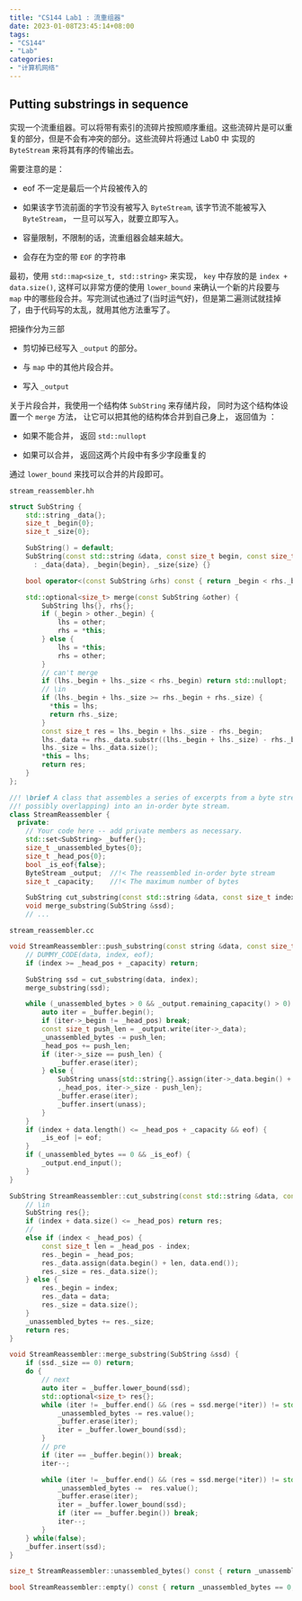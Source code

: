 ```yaml
---
title: "CS144 Lab1 : 流重组器"
date: 2023-01-08T23:45:14+08:00
tags:
- "CS144"
- "Lab"                                  
categories:
- "计算机网络"
---
```

## Putting substrings in sequence

实现一个流重组器。可以将带有索引的流碎片按照顺序重组。这些流碎片是可以重复的部分，但是不会有冲突的部分。这些流碎片将通过 Lab0 中 实现的 `ByteStream` 来将其有序的传输出去。

需要注意的是：

- eof 不一定是最后一个片段被传入的

- 如果该字节流前面的字节没有被写入 `ByteStream`, 该字节流不能被写入 `ByteStream`， 一旦可以写入，就要立即写入。

- 容量限制，不限制的话，流重组器会越来越大。

- 会存在为空的带 `EOF` 的字符串

最初，使用 `std::map<size_t, std::string>` 来实现， `key` 中存放的是 `index + data.size()`, 这样可以非常方便的使用 `lower_bound` 来确认一个新的片段要与 `map` 中的哪些段合并。写完测试也通过了(当时运气好)，但是第二遍测试就挂掉了，由于代码写的太乱，就用其他方法重写了。

把操作分为三部

- 剪切掉已经写入 `_output` 的部分。

- 与 `map` 中的其他片段合并。

- 写入 `_output`

关于片段合并，我使用一个结构体 `SubString` 来存储片段， 同时为这个结构体设置一个 `merge` 方法， 让它可以把其他的结构体合并到自己身上， 返回值为 ：

- 如果不能合并， 返回 `std::nullopt`

- 如果可以合并， 返回这两个片段中有多少字段重复的

通过 `lower_bound` 来找可以合并的片段即可。

`stream_reassembler.hh`

```cpp
struct SubString {
    std::string _data{};
    size_t _begin{0};
    size_t _size{0};

    SubString() = default;
    SubString(const std::string &data, const size_t begin, const size_t size)
      : _data{data}, _begin{begin}, _size{size} {}

    bool operator<(const SubString &rhs) const { return _begin < rhs._begin; }

    std::optional<size_t> merge(const SubString &other) {
        SubString lhs{}, rhs{};
        if (_begin > other._begin) {
            lhs = other;
            rhs = *this;
        } else {
            lhs = *this;
            rhs = other;
        }
        // can't merge
        if (lhs._begin + lhs._size < rhs._begin) return std::nullopt; 
        // \in
        if (lhs._begin + lhs._size >= rhs._begin + rhs._size) {
          *this = lhs;
          return rhs._size;
        }
        const size_t res = lhs._begin + lhs._size - rhs._begin;
        lhs._data += rhs._data.substr((lhs._begin + lhs._size) - rhs._begin);
        lhs._size = lhs._data.size();
        *this = lhs;
        return res;
    }
};

//! \brief A class that assembles a series of excerpts from a byte stream (possibly out of order,
//! possibly overlapping) into an in-order byte stream.
class StreamReassembler {
  private:
    // Your code here -- add private members as necessary.
    std::set<SubString> _buffer{};
    size_t _unassembled_bytes{0};
    size_t _head_pos{0};
    bool _is_eof{false};
    ByteStream _output;  //!< The reassembled in-order byte stream
    size_t _capacity;    //!< The maximum number of bytes

    SubString cut_substring(const std::string &data, const size_t index);
    void merge_substring(SubString &ssd);
    // ...
```

`stream_reassembler.cc`

```cpp
void StreamReassembler::push_substring(const string &data, const size_t index, const bool eof) {
    // DUMMY_CODE(data, index, eof);
    if (index >= _head_pos + _capacity) return;

    SubString ssd = cut_substring(data, index);
    merge_substring(ssd);

    while (_unassembled_bytes > 0 && _output.remaining_capacity() > 0) {
        auto iter = _buffer.begin();
        if (iter->_begin != _head_pos) break;
        const size_t push_len = _output.write(iter->_data);
        _unassembled_bytes -= push_len;
        _head_pos += push_len;
        if (iter->_size == push_len) {
            _buffer.erase(iter);
        } else {
            SubString unass{std::string{}.assign(iter->_data.begin() + _head_pos, iter->_data.end())
            ,_head_pos, iter->_size - push_len};
            _buffer.erase(iter);
            _buffer.insert(unass);
        }
    }
    if (index + data.length() <= _head_pos + _capacity && eof) {
        _is_eof |= eof;
    } 
    if (_unassembled_bytes == 0 && _is_eof) {
        _output.end_input();
    }
}

SubString StreamReassembler::cut_substring(const std::string &data, const size_t index) {
    // \in
    SubString res{};
    if (index + data.size() <= _head_pos) return res;
    // 
    else if (index < _head_pos) {
        const size_t len = _head_pos - index;
        res._begin = _head_pos;
        res._data.assign(data.begin() + len, data.end());
        res._size = res._data.size();
    } else {
        res._begin = index;
        res._data = data;
        res._size = data.size();
    }
    _unassembled_bytes += res._size;
    return res;
}

void StreamReassembler::merge_substring(SubString &ssd) {
    if (ssd._size == 0) return; 
    do {
        // next
        auto iter = _buffer.lower_bound(ssd);
        std::optional<size_t> res{};
        while (iter != _buffer.end() && (res = ssd.merge(*iter)) != std::nullopt) {
            _unassembled_bytes -= res.value();
            _buffer.erase(iter);
            iter = _buffer.lower_bound(ssd);
        }
        // pre
        if (iter == _buffer.begin()) break;
        iter--;

        while (iter != _buffer.end() && (res = ssd.merge(*iter)) != std::nullopt) {
            _unassembled_bytes -=  res.value();
            _buffer.erase(iter);
            iter = _buffer.lower_bound(ssd);
            if (iter == _buffer.begin()) break;
            iter--;
        }
    } while(false);
    _buffer.insert(ssd);
}

size_t StreamReassembler::unassembled_bytes() const { return _unassembled_bytes; }

bool StreamReassembler::empty() const { return _unassembled_bytes == 0; }
```
